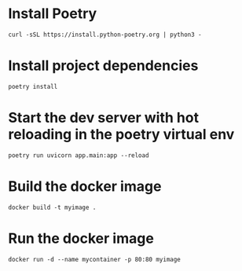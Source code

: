 # Install Poetry

`curl -sSL https://install.python-poetry.org | python3 -`

# Install project dependencies

`poetry install`

# Start the dev server with hot reloading in the poetry virtual env

`poetry run uvicorn app.main:app --reload`

# Build the docker image

`docker build -t myimage .`

# Run the docker image

`docker run -d --name mycontainer -p 80:80 myimage`

